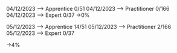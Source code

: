 
04/12/2023 --> Apprentice 0/51
04/12/2023 --> Practitioner 0/166
04/12/2023 --> Expert 0/37
->0%


05/12/2023 --> Apprentice 14/51
05/12/2023 --> Practitioner 2/166
05/12/2023 --> Expert 0/37

->4%

